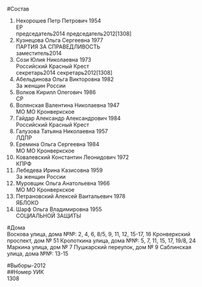 #Состав  
1. Нехорошев Петр Петрович 1954  
    ЕР  
    председатель2014 председатель2012[1308]  
2. Кузнецова Ольга Сергеевна 1977  
    ПАРТИЯ ЗА СПРАВЕДЛИВОСТЬ  
    заместитель2014  
3. Сози Юлия Николаевна 1973  
    Российский Красный Крест  
    секретарь2014 секретарь2012[1308]  
4. Абельдинова Ольга Викторовна 1982  
    За женщин России  
5. Волков Кирилл Олегович 1986  
    СР  
6. Волянская Валентина Николаевна 1947  
    МО МО Кронверкское  
7. Гайдар Александр Александрович 1984  
    Российский Красный Крест  
8. Галузова Татьяна Николаевна 1957  
    ЛДПР  
9. Еремина Ольга Сергеевна 1984  
    МО МО Кронверкское  
10. Ковалевский Константин Леонидович 1972  
    КПРФ  
11. Лебедева Ирина Казисовна 1959  
    За женщин России  
12. Муровщик Ольга Анатольевна 1966  
    МО МО Кронверкское  
13. Петрановский Алексей Ваитальевич 1978  
    ЯБЛОКО  
14. Шарф Ольга Владимировна 1955  
    СОЦИАЛЬНОЙ ЗАЩИТЫ  
  
#Дома  
Воскова улица, дома №№: 2, 4, 6, 8/5, 9, 11, 12, 15-17, 16 Кронверкский проспект, дом № 51 Кропоткина улица, дома №№: 5, 7, 11, 15, 17, 19/8, 24  Маркина улица, дом № 7 Пушкарский переулок, дом № 9 Саблинская улица, дома №№: 13-15  
  
#Выборы-2012  
##Номер УИК  
1308  
